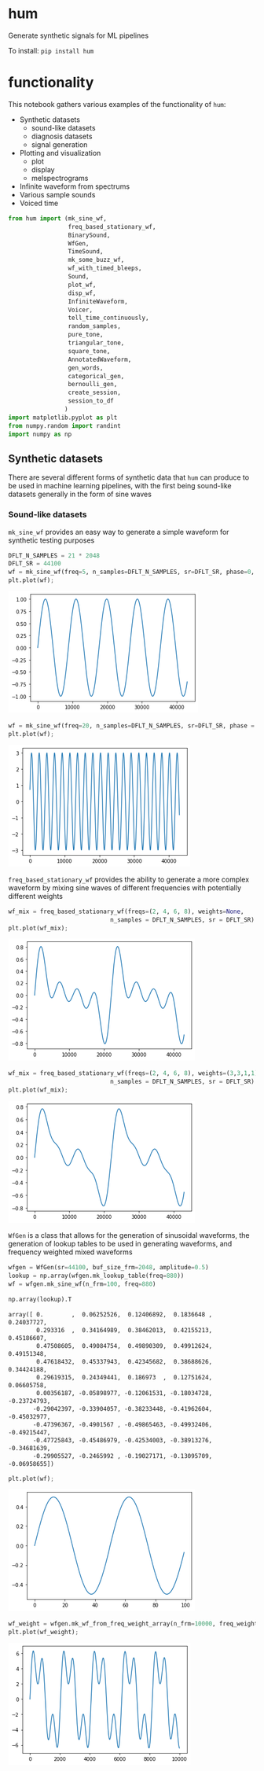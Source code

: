 
# hum
Generate synthetic signals for ML pipelines


To install:	```pip install hum```

# functionality
This notebook gathers various examples of the functionality of `hum`:
- Synthetic datasets
    - sound-like datasets
    - diagnosis datasets
    - signal generation
- Plotting and visualization
    - plot
    - display
    - melspectrograms
- Infinite waveform from spectrums
- Various sample sounds
- Voiced time


```python
from hum import (mk_sine_wf, 
                 freq_based_stationary_wf, 
                 BinarySound, 
                 WfGen, 
                 TimeSound, 
                 mk_some_buzz_wf, 
                 wf_with_timed_bleeps,
                 Sound,
                 plot_wf,
                 disp_wf,
                 InfiniteWaveform,
                 Voicer, 
                 tell_time_continuously,
                 random_samples,
                 pure_tone,
                 triangular_tone,
                 square_tone,
                 AnnotatedWaveform,
                 gen_words,
                 categorical_gen,
                 bernoulli_gen,
                 create_session,
                 session_to_df
                )
import matplotlib.pyplot as plt
from numpy.random import randint
import numpy as np
```

## Synthetic datasets
There are several different forms of synthetic data that `hum` can produce to be used in machine learning pipelines, with the first being sound-like datasets generally in the form of sine waves 

### Sound-like datasets

`mk_sine_wf` provides an easy way to generate a simple waveform for synthetic testing purposes


```python
DFLT_N_SAMPLES = 21 * 2048
DFLT_SR = 44100
wf = mk_sine_wf(freq=5, n_samples=DFLT_N_SAMPLES, sr=DFLT_SR, phase=0, gain=1)
plt.plot(wf);
```


    
![png](notebooks/hum_demo_files/hum_demo_6_0.png)
    



```python
wf = mk_sine_wf(freq=20, n_samples=DFLT_N_SAMPLES, sr=DFLT_SR, phase = 0.25, gain = 3)
plt.plot(wf);
```


    
![png](notebooks/hum_demo_files/hum_demo_7_0.png)
    


`freq_based_stationary_wf` provides the ability to generate a more complex waveform by mixing sine waves of different frequencies with potentially different weights


```python
wf_mix = freq_based_stationary_wf(freqs=(2, 4, 6, 8), weights=None,
                             n_samples = DFLT_N_SAMPLES, sr = DFLT_SR)
plt.plot(wf_mix);
```


    
![png](notebooks/hum_demo_files/hum_demo_9_0.png)
    



```python
wf_mix = freq_based_stationary_wf(freqs=(2, 4, 6, 8), weights=(3,3,1,1),
                             n_samples = DFLT_N_SAMPLES, sr = DFLT_SR)
plt.plot(wf_mix);
```


    
![png](notebooks/hum_demo_files/hum_demo_10_0.png)
    


`WfGen` is a class that allows for the generation of sinusoidal waveforms, the generation of lookup tables to be used in generating waveforms, and frequency weighted mixed waveforms


```python
wfgen = WfGen(sr=44100, buf_size_frm=2048, amplitude=0.5)
lookup = np.array(wfgen.mk_lookup_table(freq=880))
wf = wfgen.mk_sine_wf(n_frm=100, freq=880)
```


```python
np.array(lookup).T
```




    array([ 0.        ,  0.06252526,  0.12406892,  0.1836648 ,  0.24037727,
            0.293316  ,  0.34164989,  0.38462013,  0.42155213,  0.45186607,
            0.47508605,  0.49084754,  0.49890309,  0.49912624,  0.49151348,
            0.47618432,  0.45337943,  0.42345682,  0.38688626,  0.34424188,
            0.29619315,  0.24349441,  0.186973  ,  0.12751624,  0.06605758,
            0.00356187, -0.05898977, -0.12061531, -0.18034728, -0.23724793,
           -0.29042397, -0.33904057, -0.38233448, -0.41962604, -0.45032977,
           -0.47396367, -0.4901567 , -0.49865463, -0.49932406, -0.49215447,
           -0.47725843, -0.45486979, -0.42534003, -0.38913276, -0.34681639,
           -0.29905527, -0.2465992 , -0.19027171, -0.13095709, -0.06958655])




```python
plt.plot(wf);
```


    
![png](notebooks/hum_demo_files/hum_demo_14_0.png)
    



```python
wf_weight = wfgen.mk_wf_from_freq_weight_array(n_frm=10000, freq_weight_array=(10,1,6))
plt.plot(wf_weight);
```


    
![png](notebooks/hum_demo_files/hum_demo_15_0.png)
    

